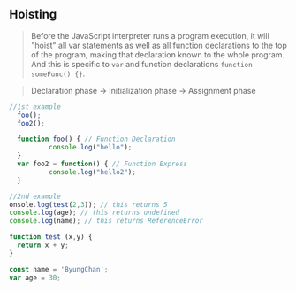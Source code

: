 ## Hoisting

> Before the JavaScript interpreter runs a program execution, it will "hoist" all var statements as well as all function declarations to the top of the program, making that declaration known to the whole program.
And this is specific to `var` and function declarations `function someFunc() {}`.

> Declaration phase -> Initialization phase -> Assignment phase

````javascript
//1st example
  foo();
  foo2();

  function foo() { // Function Declaration
          console.log("hello");
  }
  var foo2 = function() { // Function Express
          console.log("hello2");
  }

//2nd example
onsole.log(test(2,3)); // this returns 5
console.log(age); // this returns undefined
console.log(name); // this returns ReferenceError

function test (x,y) {
  return x + y;
}

const name = 'ByungChan';
var age = 30;
````
